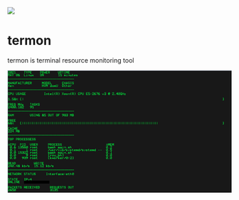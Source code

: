 ![](https://img.shields.io/badge/-BASH-yellowgreen?style=flat&logo=shell)

# termon

termon is terminal resource monitoring tool

![](image.png)
